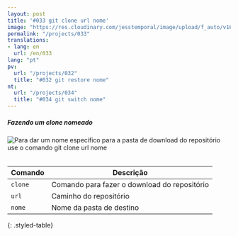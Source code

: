 ```yaml
---
layout: post
title: '#033 git clone url nome'
image: "https://res.cloudinary.com/jesstemporal/image/upload/f_auto/v1642878676/gitfichas/pt/033/thumbnail_ly2byo.jpg"
permalink: "/projects/033"
translations:
- lang: en
  url: /en/033
lang: "pt"
pv:
  url: "/projects/032"
  title: "#032 git restore nome"
nt:
  url: "/projects/034"
  title: "#034 git switch nome"
---
```

##### Fazendo um clone nomeado

<img alt="Para dar um nome específico para a pasta de download do repositório use o comando git clone url nome" src="https://res.cloudinary.com/jesstemporal/image/upload/v1642878676/gitfichas/pt/033/full_fvrwd5.jpg"><br><br>

| Comando | Descrição |
|---------|-------------|
| `clone` | Comando para fazer o download do repositório |
| `url` | Caminho do repositório |
| `nome` | Nome da pasta de destino |
{: .styled-table}

